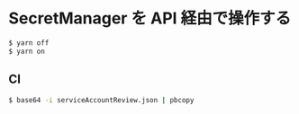 # SecretManager を API 経由で操作する

```bash
$ yarn off
$ yarn on
```

## CI

```bash
$ base64 -i serviceAccountReview.json | pbcopy
```
